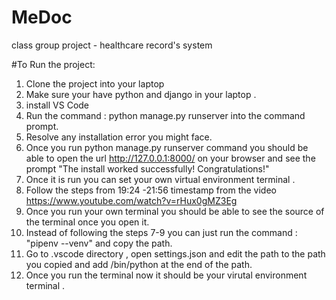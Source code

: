 # MeDoc
class group project - healthcare record's system

#To Run the project:
1. Clone the project into your laptop
2. Make sure your have python and django in your laptop  .
3. install VS Code 
4. Run the command : python manage.py runserver into the command prompt. 
5. Resolve any installation error you might face. 
6. Once you run python manage.py runserver command you should be able to open the url http://127.0.0.1:8000/ on your browser and see the prompt "The install worked successfully! Congratulations!"
7. Once it is run you can set your own virtual environment terminal . 
8. Follow the steps from 19:24 -21:56 timestamp from the video https://www.youtube.com/watch?v=rHux0gMZ3Eg 
9. Once you run your own terminal you should be able to see the source of the terminal once you open it. 
10. Instead of following the steps 7-9 you can just run the command : "pipenv --venv" and copy the path. 
11. Go to .vscode directory , open settings.json and edit the path to the path you copied and add /bin/python at the end of the path. 
12. Once you run the terminal now it should be your virutal environment terminal . 



